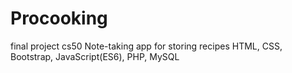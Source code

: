 # Procooking
final project cs50
Note-taking app for storing recipes
HTML, CSS, Bootstrap, JavaScript(ES6), PHP, MySQL
